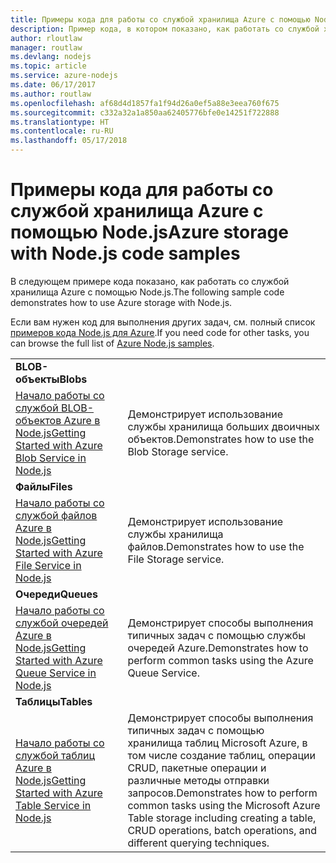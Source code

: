 ```yaml
---
title: Примеры кода для работы со службой хранилища Azure с помощью Node.js
description: Пример кода, в котором показано, как работать со службой хранилища Azure с помощью Node.js.
author: rloutlaw
manager: routlaw
ms.devlang: nodejs
ms.topic: article
ms.service: azure-nodejs
ms.date: 06/17/2017
ms.author: routlaw
ms.openlocfilehash: af68d4d1857fa1f94d26a0ef5a88e3eea760f675
ms.sourcegitcommit: c332a32a1a850aa62405776bfe0e14251f722888
ms.translationtype: HT
ms.contentlocale: ru-RU
ms.lasthandoff: 05/17/2018
---
```

# <a name="azure-storage-with-nodejs-code-samples"></a><span data-ttu-id="8fb06-103">Примеры кода для работы со службой хранилища Azure с помощью Node.js</span><span class="sxs-lookup"><span data-stu-id="8fb06-103">Azure storage with Node.js code samples</span></span>

<span data-ttu-id="8fb06-104">В следующем примере кода показано, как работать со службой хранилища Azure с помощью Node.js.</span><span class="sxs-lookup"><span data-stu-id="8fb06-104">The following sample code demonstrates how to use Azure storage with Node.js.</span></span>

<span data-ttu-id="8fb06-105">Если вам нужен код для выполнения других задач, см. полный список [примеров кода Node.js для Azure](https://azure.microsoft.com/resources/samples/?term=nodejs).</span><span class="sxs-lookup"><span data-stu-id="8fb06-105">If you need code for other tasks, you can browse the full list of [Azure Node.js samples](https://azure.microsoft.com/resources/samples/?term=nodejs).</span></span>


| | |
|---|---|
| <span data-ttu-id="8fb06-106">**BLOB-объекты**</span><span class="sxs-lookup"><span data-stu-id="8fb06-106">**Blobs**</span></span> ||
| [<span data-ttu-id="8fb06-107">Начало работы со службой BLOB-объектов Azure в Node.js</span><span class="sxs-lookup"><span data-stu-id="8fb06-107">Getting Started with Azure Blob Service in Node.js</span></span>](https://github.com/Azure-Samples/storage-blob-node-getting-started) | <span data-ttu-id="8fb06-108">Демонстрирует использование службы хранилища больших двоичных объектов.</span><span class="sxs-lookup"><span data-stu-id="8fb06-108">Demonstrates how to use the Blob Storage service.</span></span> |
| <span data-ttu-id="8fb06-109">**Файлы**</span><span class="sxs-lookup"><span data-stu-id="8fb06-109">**Files**</span></span> ||
| [<span data-ttu-id="8fb06-110">Начало работы со службой файлов Azure в Node.js</span><span class="sxs-lookup"><span data-stu-id="8fb06-110">Getting Started with Azure File Service in Node.js</span></span>](https://azure.microsoft.com/resources/samples/storage-file-node-getting-started/) | <span data-ttu-id="8fb06-111">Демонстрирует использование службы хранилища файлов.</span><span class="sxs-lookup"><span data-stu-id="8fb06-111">Demonstrates how to use the File Storage service.</span></span> |
| <span data-ttu-id="8fb06-112">**Очереди**</span><span class="sxs-lookup"><span data-stu-id="8fb06-112">**Queues**</span></span> ||
| [<span data-ttu-id="8fb06-113">Начало работы со службой очередей Azure в Node.js</span><span class="sxs-lookup"><span data-stu-id="8fb06-113">Getting Started with Azure Queue Service in Node.js</span></span>](https://azure.microsoft.com/resources/samples/storage-queue-node-getting-started/) | <span data-ttu-id="8fb06-114">Демонстрирует способы выполнения типичных задач с помощью службы очередей Azure.</span><span class="sxs-lookup"><span data-stu-id="8fb06-114">Demonstrates how to perform common tasks using the Azure Queue Service.</span></span> |
| <span data-ttu-id="8fb06-115">**Таблицы**</span><span class="sxs-lookup"><span data-stu-id="8fb06-115">**Tables**</span></span> ||
| [<span data-ttu-id="8fb06-116">Начало работы со службой таблиц Azure в Node.js</span><span class="sxs-lookup"><span data-stu-id="8fb06-116">Getting Started with Azure Table Service in Node.js</span></span>](https://azure.microsoft.com/resources/samples/storage-table-node-getting-started/) | <span data-ttu-id="8fb06-117">Демонстрирует способы выполнения типичных задач с помощью хранилища таблиц Microsoft Azure, в том числе создание таблиц, операции CRUD, пакетные операции и различные методы отправки запросов.</span><span class="sxs-lookup"><span data-stu-id="8fb06-117">Demonstrates how to perform common tasks using the Microsoft Azure Table storage including creating a table, CRUD operations, batch operations, and different querying techniques.</span></span> |
